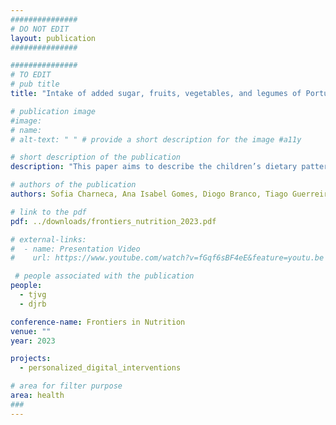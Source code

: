 ```yaml
---
###############
# DO NOT EDIT
layout: publication
###############

###############
# TO EDIT
# pub title
title: "Intake of added sugar, fruits, vegetables, and legumes of Portuguese preschool children: Baseline data from SmartFeeding4Kids randomized controlled trial participants"

# publication image
#image:
# name: 
# alt-text: " " # provide a short description for the image #a11y

# short description of the publication
description: "This paper aims to describe the children’s dietary pattern at baseline of the SmartFeeding4Kids (SF4K) program, focusing on the intake of added sugars, fruits, vegetables, and legumes. We conclude that Fruit was the group with the highest daily intake among children, followed by added sugar foods. All children did not meet calcium, vitamin B12 and vitamin D intake recommendations. Our findings further justify the need for dietary interventions in this field, to improve young children’s diets."

# authors of the publication
authors: Sofia Charneca, Ana Isabel Gomes, Diogo Branco, Tiago Guerreiro, Luísa Barros, Joana Sousa

# link to the pdf
pdf: ../downloads/frontiers_nutrition_2023.pdf

# external-links:
#  - name: Presentation Video
#    url: https://www.youtube.com/watch?v=fGqf6sBF4eE&feature=youtu.be

 # people associated with the publication
people:
  - tjvg
  - djrb

conference-name: Frontiers in Nutrition
venue: ""
year: 2023

projects:
  - personalized_digital_interventions

# area for filter purpose
area: health
###
---
```

